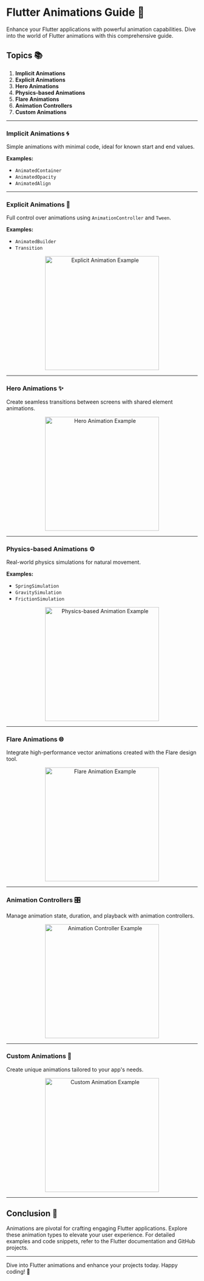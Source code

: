 # Flutter Animations Guide 🌟

Enhance your Flutter applications with powerful animation capabilities. Dive into the world of Flutter animations with this comprehensive guide.

## Topics 📚

1. **Implicit Animations**
2. **Explicit Animations**
3. **Hero Animations**
4. **Physics-based Animations**
5. **Flare Animations**
6. **Animation Controllers**
7. **Custom Animations**

---

### Implicit Animations 🌀

Simple animations with minimal code, ideal for known start and end values.

**Examples:**
- `AnimatedContainer`
- `AnimatedOpacity`
- `AnimatedAlign`



---

### Explicit Animations 🎨

Full control over animations using `AnimationController` and `Tween`.

**Examples:**
- `AnimatedBuilder`
- `Transition`

<p align="center">
  <img src="https://flutter.dev/images/catalog-widget-placeholder.png" alt="Explicit Animation Example" width="300">
</p>

---

### Hero Animations ✨

Create seamless transitions between screens with shared element animations.

<p align="center">
  <img src="https://flutter.dev/images/catalog-widget-placeholder.png" alt="Hero Animation Example" width="300">
</p>

---

### Physics-based Animations ⚙️

Real-world physics simulations for natural movement.

**Examples:**
- `SpringSimulation`
- `GravitySimulation`
- `FrictionSimulation`

<p align="center">
  <img src="https://flutter.dev/images/catalog-widget-placeholder.png" alt="Physics-based Animation Example" width="300">
</p>

---

### Flare Animations 🌐

Integrate high-performance vector animations created with the Flare design tool.

<p align="center">
  <img src="https://flutter.dev/images/catalog-widget-placeholder.png" alt="Flare Animation Example" width="300">
</p>

---

### Animation Controllers 🎛️

Manage animation state, duration, and playback with animation controllers.

<p align="center">
  <img src="https://flutter.dev/images/catalog-widget-placeholder.png" alt="Animation Controller Example" width="300">
</p>

---

### Custom Animations 🎢

Create unique animations tailored to your app's needs.

<p align="center">
  <img src="https://flutter.dev/images/catalog-widget-placeholder.png" alt="Custom Animation Example" width="300">
</p>

---

## Conclusion 📌

Animations are pivotal for crafting engaging Flutter applications. Explore these animation types to elevate your user experience. For detailed examples and code snippets, refer to the Flutter documentation and GitHub projects.

---

Dive into Flutter animations and enhance your projects today. Happy coding! 🚀
